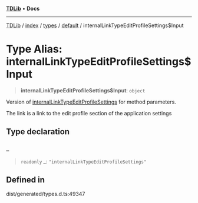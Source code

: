 [**TDLib**](../../../../../../README.md) • **Docs**

***

[TDLib](../../../../../../modules.md) / [index](../../../../../README.md) / [types](../../../README.md) / [default](../README.md) / internalLinkTypeEditProfileSettings$Input

# Type Alias: internalLinkTypeEditProfileSettings$Input

> **internalLinkTypeEditProfileSettings$Input**: `object`

Version of [internalLinkTypeEditProfileSettings](internalLinkTypeEditProfileSettings.md) for method parameters.

The link is a link to the edit profile section of the application settings

## Type declaration

### \_

> `readonly` **\_**: `"internalLinkTypeEditProfileSettings"`

## Defined in

dist/generated/types.d.ts:49347

